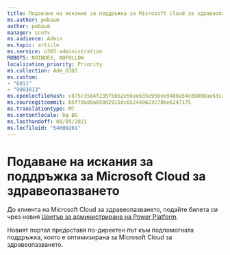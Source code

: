 ```yaml
---
title: Подаване на искания за поддръжка за Microsoft Cloud за здравеопазването
ms.author: pebaum
author: pebaum
manager: scotv
ms.audience: Admin
ms.topic: article
ms.service: o365-administration
ROBOTS: NOINDEX, NOFOLLOW
localization_priority: Priority
ms.collection: Adm_O365
ms.custom:
- "6811"
- "9003813"
ms.openlocfilehash: c875c3584f235fbbb2e5baeb35e956ee9480a54cd9008ae63ca648dc155de2bd
ms.sourcegitcommit: b5f7da89a650d2915dc652449623c78be6247175
ms.translationtype: MT
ms.contentlocale: bg-BG
ms.lasthandoff: 08/05/2021
ms.locfileid: "54009201"
---
```

# <a name="submit-microsoft-cloud-for-healthcare-support-requests"></a>Подаване на искания за поддръжка за Microsoft Cloud за здравеопазването

До клиента на Microsoft Cloud за здравеопазването, подайте билета си чрез новия [Център за администриране на Power Platform](https://admin.powerplatform.microsoft.com/support?newTicket&product=Flow).

Новият портал предоставя по-директен път към подпомогната поддръжка, която е оптимизирана за Microsoft Cloud за здравеопазването.
